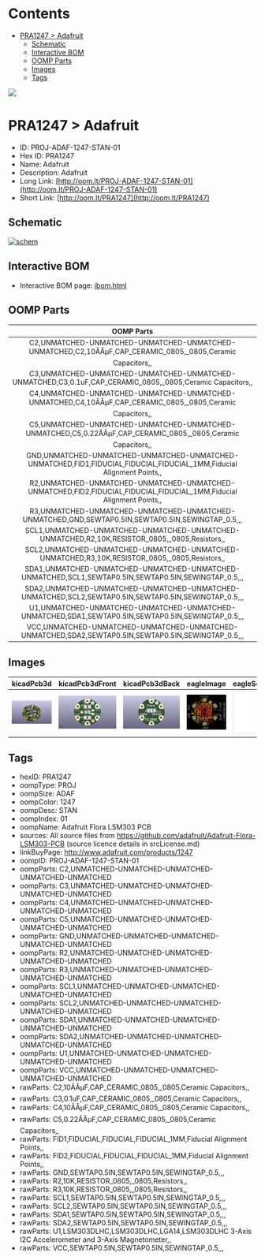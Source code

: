 



Contents
========

* [PRA1247 > Adafruit](#pra1247--adafruit)
	* [Schematic](#schematic)
	* [Interactive BOM](#interactive-bom)
	* [OOMP Parts](#oomp-parts)
	* [Images](#images)
	* [Tags](#tags)
  
![][im]
# PRA1247 > Adafruit

- ID: PROJ-ADAF-1247-STAN-01
- Hex ID: PRA1247
- Name: Adafruit
- Description: Adafruit
- Long Link: [http://oom.lt/PROJ-ADAF-1247-STAN-01](http://oom.lt/PROJ-ADAF-1247-STAN-01)
- Short Link: [http://oom.lt/PRA1247](http://oom.lt/PRA1247)

## Schematic
  
[![schem](eagleSchemImage.png)](eagleSchemImage.png)
## Interactive BOM

- Interactive BOM page: [ibom.html](https://htmlpreview.github.io/?https://github.com/oomlout/oomlout_OOMP_projects/blob/main/PROJ-ADAF-1247-STAN-01/kicad/bom/ibom.html)

## OOMP Parts
  

|OOMP Parts|
| :---: |
|C2,UNMATCHED-UNMATCHED-UNMATCHED-UNMATCHED-UNMATCHED,C2,10ÃÂµF,CAP_CERAMIC_0805,_0805,Ceramic Capacitors,,|
|C3,UNMATCHED-UNMATCHED-UNMATCHED-UNMATCHED-UNMATCHED,C3,0.1uF,CAP_CERAMIC_0805,_0805,Ceramic Capacitors,,|
|C4,UNMATCHED-UNMATCHED-UNMATCHED-UNMATCHED-UNMATCHED,C4,10ÃÂµF,CAP_CERAMIC_0805,_0805,Ceramic Capacitors,,|
|C5,UNMATCHED-UNMATCHED-UNMATCHED-UNMATCHED-UNMATCHED,C5,0.22ÃÂµF,CAP_CERAMIC_0805,_0805,Ceramic Capacitors,,|
|GND,UNMATCHED-UNMATCHED-UNMATCHED-UNMATCHED-UNMATCHED,FID1,FIDUCIAL,FIDUCIAL,FIDUCIAL_1MM,Fiducial Alignment Points,,|
|R2,UNMATCHED-UNMATCHED-UNMATCHED-UNMATCHED-UNMATCHED,FID2,FIDUCIAL,FIDUCIAL,FIDUCIAL_1MM,Fiducial Alignment Points,,|
|R3,UNMATCHED-UNMATCHED-UNMATCHED-UNMATCHED-UNMATCHED,GND,SEWTAP0.5IN,SEWTAP0.5IN,SEWINGTAP_0.5,,,|
|SCL1,UNMATCHED-UNMATCHED-UNMATCHED-UNMATCHED-UNMATCHED,R2,10K,RESISTOR_0805,_0805,Resistors,,|
|SCL2,UNMATCHED-UNMATCHED-UNMATCHED-UNMATCHED-UNMATCHED,R3,10K,RESISTOR_0805,_0805,Resistors,,|
|SDA1,UNMATCHED-UNMATCHED-UNMATCHED-UNMATCHED-UNMATCHED,SCL1,SEWTAP0.5IN,SEWTAP0.5IN,SEWINGTAP_0.5,,,|
|SDA2,UNMATCHED-UNMATCHED-UNMATCHED-UNMATCHED-UNMATCHED,SCL2,SEWTAP0.5IN,SEWTAP0.5IN,SEWINGTAP_0.5,,,|
|U1,UNMATCHED-UNMATCHED-UNMATCHED-UNMATCHED-UNMATCHED,SDA1,SEWTAP0.5IN,SEWTAP0.5IN,SEWINGTAP_0.5,,,|
|VCC,UNMATCHED-UNMATCHED-UNMATCHED-UNMATCHED-UNMATCHED,SDA2,SEWTAP0.5IN,SEWTAP0.5IN,SEWINGTAP_0.5,,,|

## Images
  
  

|kicadPcb3d|kicadPcb3dFront|kicadPcb3dBack|eagleImage|eagleSchemImage|
| :---: | :---: | :---: | :---: | :---: |
|[![kicadPcb3d](kicadPcb3d_140.png)](kicadPcb3d.png)|[![kicadPcb3dFront](kicadPcb3dFront_140.png)](kicadPcb3dFront.png)|[![kicadPcb3dBack](kicadPcb3dBack_140.png)](kicadPcb3dBack.png)|[![eagleImage](eagleImage_140.png)](eagleImage.png)|[![eagleSchemImage](eagleSchemImage_140.png)](eagleSchemImage.png)|

## Tags

- hexID: PRA1247
- oompType: PROJ
- oompSize: ADAF
- oompColor: 1247
- oompDesc: STAN
- oompIndex: 01
- oompName: Adafruit Flora LSM303 PCB
- sources: All source files from https://github.com/adafruit/Adafruit-Flora-LSM303-PCB (source licence details in srcLicense.md)
- linkBuyPage: http://www.adafruit.com/products/1247
- oompID: PROJ-ADAF-1247-STAN-01
- oompParts: C2,UNMATCHED-UNMATCHED-UNMATCHED-UNMATCHED-UNMATCHED
- oompParts: C3,UNMATCHED-UNMATCHED-UNMATCHED-UNMATCHED-UNMATCHED
- oompParts: C4,UNMATCHED-UNMATCHED-UNMATCHED-UNMATCHED-UNMATCHED
- oompParts: C5,UNMATCHED-UNMATCHED-UNMATCHED-UNMATCHED-UNMATCHED
- oompParts: GND,UNMATCHED-UNMATCHED-UNMATCHED-UNMATCHED-UNMATCHED
- oompParts: R2,UNMATCHED-UNMATCHED-UNMATCHED-UNMATCHED-UNMATCHED
- oompParts: R3,UNMATCHED-UNMATCHED-UNMATCHED-UNMATCHED-UNMATCHED
- oompParts: SCL1,UNMATCHED-UNMATCHED-UNMATCHED-UNMATCHED-UNMATCHED
- oompParts: SCL2,UNMATCHED-UNMATCHED-UNMATCHED-UNMATCHED-UNMATCHED
- oompParts: SDA1,UNMATCHED-UNMATCHED-UNMATCHED-UNMATCHED-UNMATCHED
- oompParts: SDA2,UNMATCHED-UNMATCHED-UNMATCHED-UNMATCHED-UNMATCHED
- oompParts: U1,UNMATCHED-UNMATCHED-UNMATCHED-UNMATCHED-UNMATCHED
- oompParts: VCC,UNMATCHED-UNMATCHED-UNMATCHED-UNMATCHED-UNMATCHED
- rawParts: C2,10ÃÂµF,CAP_CERAMIC_0805,_0805,Ceramic Capacitors,,
- rawParts: C3,0.1uF,CAP_CERAMIC_0805,_0805,Ceramic Capacitors,,
- rawParts: C4,10ÃÂµF,CAP_CERAMIC_0805,_0805,Ceramic Capacitors,,
- rawParts: C5,0.22ÃÂµF,CAP_CERAMIC_0805,_0805,Ceramic Capacitors,,
- rawParts: FID1,FIDUCIAL,FIDUCIAL,FIDUCIAL_1MM,Fiducial Alignment Points,,
- rawParts: FID2,FIDUCIAL,FIDUCIAL,FIDUCIAL_1MM,Fiducial Alignment Points,,
- rawParts: GND,SEWTAP0.5IN,SEWTAP0.5IN,SEWINGTAP_0.5,,,
- rawParts: R2,10K,RESISTOR_0805,_0805,Resistors,,
- rawParts: R3,10K,RESISTOR_0805,_0805,Resistors,,
- rawParts: SCL1,SEWTAP0.5IN,SEWTAP0.5IN,SEWINGTAP_0.5,,,
- rawParts: SCL2,SEWTAP0.5IN,SEWTAP0.5IN,SEWINGTAP_0.5,,,
- rawParts: SDA1,SEWTAP0.5IN,SEWTAP0.5IN,SEWINGTAP_0.5,,,
- rawParts: SDA2,SEWTAP0.5IN,SEWTAP0.5IN,SEWINGTAP_0.5,,,
- rawParts: U1,LSM303DLHC,LSM303DLHC,LGA14,LSM303DLHC 3-Axis I2C Accelerometer and 3-Axis Magnetometer,,
- rawParts: VCC,SEWTAP0.5IN,SEWTAP0.5IN,SEWINGTAP_0.5,,,



[im]: kicadPcb3d_450.png
